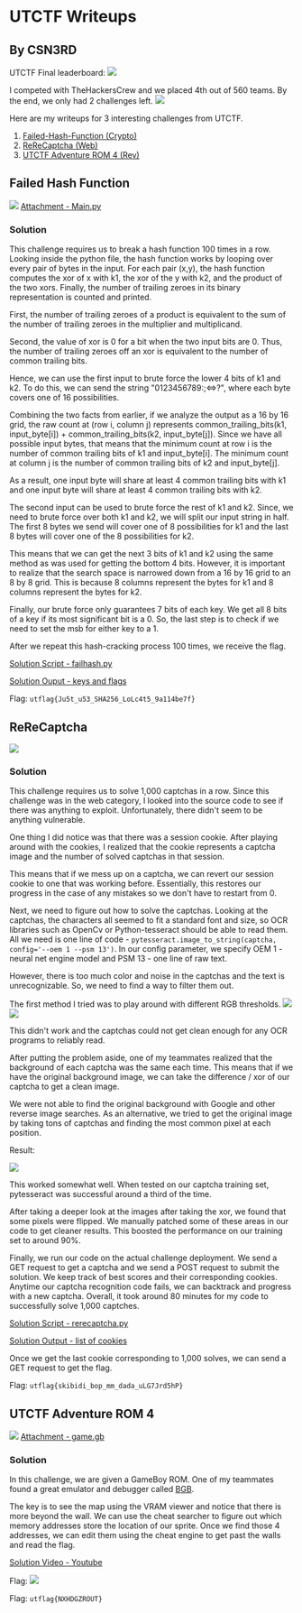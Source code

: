 # UTCTF Writeups
## By CSN3RD

UTCTF Final leaderboard:
![](Top10Teams.png)

I competed with TheHackersCrew and we placed 4th out of 560 teams. By the end, we only had 2 challenges left.
![](FinalResults.png)

Here are my writeups for 3 interesting challenges from UTCTF.
1. [Failed-Hash-Function (Crypto)](#failed-hash-function)
2. [ReReCaptcha (Web)](#rerecaptcha)
3. [UTCTF Adventure ROM 4 (Rev)](#utctf-adventure-rom-4)

## Failed Hash Function
![](FHF.png)
[Attachment - Main.py](main.py)

### Solution
This challenge requires us to break a hash function 100 times in a row. Looking inside the python file, the hash function works by looping over every pair of bytes in the input. For each pair (x,y), the hash function computes the xor of x with k1, the xor of the y with k2, and the product of the two xors. Finally, the number of trailing zeroes in its binary representation is counted and printed.

First, the number of trailing zeroes of a product is equivalent to the sum of the number of trailing zeroes in the multiplier and multiplicand.

Second, the value of xor is 0 for a bit when the two input bits are 0. Thus, the number of trailing zeroes off an xor is equivalent to the number of common trailing bits.

Hence, we can use the first input to brute force the lower 4 bits of k1 and k2. To do this, we can send the string "0123456789:;<=>?", where each byte covers one of 16 possibilities.

Combining the two facts from earlier, if we analyze the output as a 16 by 16 grid, the raw count at (row i, column j) represents common_trailing_bits(k1, input_byte[i]) + common_trailing_bits(k2, input_byte[j]). Since we have all possible input bytes, that means that the minimum count at row i is the number of common trailing bits of k1 and input_byte[i]. The minimum count at column j is the number of common trailing bits of k2 and input_byte[j].

As a result, one input byte will share at least 4 common trailing bits with k1 and one input byte will share at least 4 common trailing bits with k2.

The second input can be used to brute force the rest of k1 and k2. Since, we need to brute force over both k1 and k2, we will split our input string in half. The first 8 bytes we send will cover one of 8 possibilities for k1 and the last 8 bytes will cover one of the 8 possibilities for k2.

This means that we can get the next 3 bits of k1 and k2 using the same method as was used for getting the bottom 4 bits. However, it is important to realize that the search space is narrowed down from a 16 by 16 grid to an 8 by 8 grid. This is because 8 columns represent the bytes for k1 and 8 columns represent the bytes for k2.

Finally, our brute force only guarantees 7 bits of each key. We get all 8 bits of a key if its most significant bit is a 0. So, the last step is to check if we need to set the msb for either key to a 1.

After we repeat this hash-cracking process 100 times, we receive the flag.

[Solution Script - failhash.py](failhash.py)

[Solution Ouput - keys and flags](failhashfunction_out.txt)

Flag: `utflag{Ju5t_u53_SHA256_LoLc4t5_9a114be7f}`


## ReReCaptcha
![](RRC.png)

### Solution
This challenge requires us to solve 1,000 captchas in a row. Since this challenge was in the web category, I looked into the source code to see if there was anything to exploit. Unfortunately, there didn't seem to be anything vulnerable.

One thing I did notice was that there was a session cookie. After playing around with the cookies, I realized that the cookie represents a captcha image and the number of solved captchas in that session.

This means that if we mess up on a captcha, we can revert our session cookie to one that was working before. Essentially, this restores our progress in the case of any mistakes so we don't have to restart from 0.

Next, we need to figure out how to solve the captchas. Looking at the captchas, the characters all seemed to fit a standard font and size, so OCR libraries such as OpenCv or Python-tesseract should be able to read them. All we need is one line of code - `pytesseract.image_to_string(captcha, config='--oem 1 --psm 13')`. In our config parameter, we specify OEM 1 - neural net engine model and PSM 13 - one line of raw text.

However, there is too much color and noise in the captchas and the text is unrecognizable. So, we need to find a way to filter them out.

The first method I tried was to play around with different RGB thresholds.
![](thresh1.png)
![](thresh2.png)

This didn't work and the captchas could not get clean enough for any OCR programs to reliably read.

After putting the problem aside, one of my teammates realized that the background of each captcha was the same each time. This means that if we have the original background image, we can take the difference / xor of our captcha to get a clean image.

We were not able to find the original background with Google and other reverse image searches. As an alternative, we tried to get the original image by taking tons of captchas and finding the most common pixel at each position.

Result:

![](background.png)

This worked somewhat well. When tested on our captcha training set, pytesseract was successful around a third of the time.

After taking a deeper look at the images after taking the xor, we found that some pixels were flipped. We manually patched some of these areas in our code to get cleaner results. This boosted the performance on our training set to around 90%.

Finally, we run our code on the actual challenge deployment. We send a GET request to get a captcha and we send a POST request to submit the solution. We keep track of best scores and their corresponding cookies. Anytime our captcha recognition code fails, we can backtrack and progress with a new captcha. Overall, it took around 80 minutes for my code to successfully solve 1,000 captches.

[Solution Script - rerecaptcha.py](rerecaptcha.py)

[Solution Output - list of cookies](captcha_cookies.txt)

Once we get the last cookie corresponding to 1,000 solves, we can send a GET request to get the flag.

Flag: `utflag{skibidi_bop_mm_dada_uLG7Jrd5hP}`

## UTCTF Adventure ROM 4
![](ROM.png)
[Attachment - game.gb](game.gb)

### Solution

In this challenge, we are given a GameBoy ROM. One of my teammates found a great emulator and debugger called [BGB](https://bgb.bircd.org/#downloads). 

The key is to see the map using the VRAM viewer and notice that there is more beyond the wall. We can use the cheat searcher to figure out which memory addresses store the location of our sprite. Once we find those 4 addresses, we can edit them using the cheat engine to get past the walls and read the flag. 

[Solution Video - Youtube](https://youtu.be/MjbcB86Mpw4)

Flag: ![](flag.png)

Flag: `utflag{NXHDGZROUT}`
